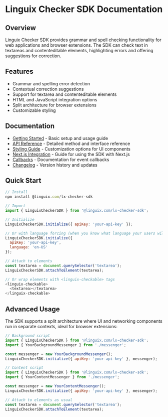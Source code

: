 # Linguix Checker SDK Documentation

## Overview

Linguix Checker SDK provides grammar and spell checking functionality for web applications and browser extensions. The SDK can check text in textareas and contenteditable elements, highlighting errors and offering suggestions for correction.

## Features

- Grammar and spelling error detection
- Contextual correction suggestions
- Support for textarea and contenteditable elements
- HTML and JavaScript integration options
- Split architecture for browser extensions
- Customizable styling

## Documentation

- [Getting Started](getting-started.md) - Basic setup and usage guide
- [API Reference](api-reference.md) - Detailed method and interface reference
- [Styling Guide](styling.md) - Customization options for UI components
- [Next.js Integration](nextjs.md) - Guide for using the SDK with Next.js
- [Callbacks](docs/callbacks.md) - Documentation for event callbacks
- [Changelog](CHANGELOG.md) - Version history and updates

## Quick Start

```javascript
// Install
npm install @linguix.com/lx-checker-sdk

// Import
import { LinguixCheckerSDK } from '@linguix.com/lx-checker-sdk';

// Initialize
LinguixCheckerSDK.initialize({ apiKey: 'your-api-key' });

// Or with language forcing (when you know what language your users will use)
LinguixCheckerSDK.initialize({ 
  apiKey: 'your-api-key',
  language: 'en-US'
});

// Attach to elements
const textarea = document.querySelector('textarea');
LinguixCheckerSDK.attachToElement(textarea);

// Or wrap elements with <linguix-checkable> tags
<linguix-checkable>
  <textarea></textarea>
</linguix-checkable>
```

## Advanced Usage

The SDK supports a split architecture where UI and networking components run in separate contexts, ideal for browser extensions:

```javascript
// Background script
import { LinguixCheckerSDK } from '@linguix.com/lx-checker-sdk';
import { YourBackgroundMessenger } from './messenger';

const messenger = new YourBackgroundMessenger();
LinguixCheckerSDK.initialize({ apiKey: 'your-api-key' }, messenger);

// Content script
import { LinguixCheckerSDK } from '@linguix.com/lx-checker-sdk';
import { YourContentMessenger } from './messenger';

const messenger = new YourContentMessenger();
LinguixCheckerSDK.initialize({ apiKey: 'your-api-key' }, messenger);

// Attach to elements as usual
const textarea = document.querySelector('textarea');
LinguixCheckerSDK.attachToElement(textarea);
```
